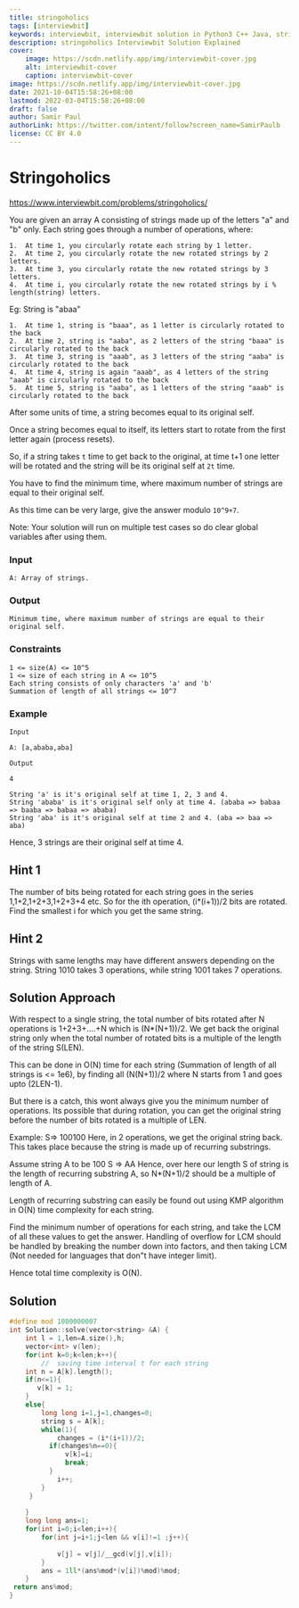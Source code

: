 ```yaml
---
title: stringoholics
tags: [interviewbit]
keywords: interviewbit, interviewbit solution in Python3 C++ Java, stringoholics solution
description: stringoholics Interviewbit Solution Explained
cover:
    image: https://scdn.netlify.app/img/interviewbit-cover.jpg
    alt: interviewbit-cover
    caption: interviewbit-cover
image: https://scdn.netlify.app/img/interviewbit-cover.jpg
date: 2021-10-04T15:58:26+08:00
lastmod: 2022-03-04T15:58:26+08:00
draft: false
author: Samir Paul
authorLink: https://twitter.com/intent/follow?screen_name=SamirPaulb
license: CC BY 4.0
---
```


# Stringoholics

https://www.interviewbit.com/problems/stringoholics/

You are given an array A consisting of strings made up of the letters "a" and "b" only. 
Each string goes through a number of operations, where:

```
1.	At time 1, you circularly rotate each string by 1 letter.
2.	At time 2, you circularly rotate the new rotated strings by 2 letters.
3.	At time 3, you circularly rotate the new rotated strings by 3 letters.
4.	At time i, you circularly rotate the new rotated strings by i % length(string) letters.
```

Eg: String is "abaa"

```
1.	At time 1, string is "baaa", as 1 letter is circularly rotated to the back
2.	At time 2, string is "aaba", as 2 letters of the string "baaa" is circularly rotated to the back
3.	At time 3, string is "aaab", as 3 letters of the string "aaba" is circularly rotated to the back
4.	At time 4, string is again "aaab", as 4 letters of the string "aaab" is circularly rotated to the back
5.	At time 5, string is "aaba", as 1 letters of the string "aaab" is circularly rotated to the back
```

After some units of time, a string becomes equal to its original self.

Once a string becomes equal to itself, its letters start to rotate from the first letter again (process resets).

So, if a string takes `t` time to get back to the original, at time t+1 one letter
will be rotated and the string will be its original self at `2t` time.

You have to find the minimum time, where maximum number of strings are equal to their original self.

As this time can be very large, give the answer modulo `10^9+7`.

Note: Your solution will run on multiple test cases so do clear global variables after using them.

### Input
```
A: Array of strings.
```
### Output
```
Minimum time, where maximum number of strings are equal to their original self.
```
### Constraints
```
1 <= size(A) <= 10^5
1 <= size of each string in A <= 10^5
Each string consists of only characters 'a' and 'b'
Summation of length of all strings <= 10^7
```

### Example

```
Input

A: [a,ababa,aba]

Output

4

String 'a' is it's original self at time 1, 2, 3 and 4.
String 'ababa' is it's original self only at time 4. (ababa => babaa => baaba => babaa => ababa)
String 'aba' is it's original self at time 2 and 4. (aba => baa => aba)
```
Hence, 3 strings are their original self at time 4.

## Hint 1

The number of bits being rotated for each string goes in the series 1,1+2,1+2+3,1+2+3+4 etc. So for the ith operation, (i*(i+1))/2 bits are rotated. 
Find the smallest i for which you get the same string.

## Hint 2

Strings with same lengths may have different answers depending on the string. 
String 1010 takes 3 operations, while string 1001 takes 7 operations.

## Solution Approach

With respect to a single string, the total number of bits rotated after N operations is 1+2+3+....+N which is (N*(N+1))/2. 
We get back the original string only when the total number of rotated bits is a multiple of the length of the string S(LEN).

This can be done in O(N) time for each string (Summation of length of all strings is <= 1e6), by finding all (N(N+1))/2 where N starts from 1 and goes upto (2LEN-1).

But there is a catch, this wont always give you the minimum number of operations. 
Its possible that during rotation, you can get the original string before the number of bits rotated is a multiple of LEN.

Example: S=> 100100 
Here, in 2 operations, we get the original string back. 
This takes place because the string is made up of recurring substrings.

Assume string A to be 100 
S => AA 
Hence, over here our length S of string is the length of recurring substring A, so N*(N+1)/2 should be a multiple of length of A.

Length of recurring substring can easily be found out using KMP algorithm in O(N) time complexity for each string.

Find the minimum number of operations for each string, and take the LCM of all these values to get the answer.
Handling of overflow for LCM should be handled by breaking the number down into factors, and then taking LCM (Not needed for languages that don"t have integer limit).

Hence total time complexity is O(N).


## Solution

```cpp
#define mod 1000000007
int Solution::solve(vector<string> &A) {
    int l = 1,len=A.size(),h;
    vector<int> v(len);
    for(int k=0;k<len;k++){
        //  saving time interval t for each string
    int n = A[k].length(); 
    if(n<=1){ 
       v[k] = 1;
    }
    else{
        long long i=1,j=1,changes=0;
        string s = A[k];
        while(1){
            changes = (i*(i+1))/2; 
          if(changes%n==0){
              v[k]=i;
              break;
          }
            i++;
        }
     } 
     
    }
    long long ans=1;
    for(int i=0;i<len;i++){
        for(int j=i+1;j<len && v[i]!=1 ;j++){
            
            v[j] = v[j]/__gcd(v[j],v[i]);
        }
        ans = 1ll*(ans%mod*(v[i])%mod)%mod;
    }
 return ans%mod;
}
```
